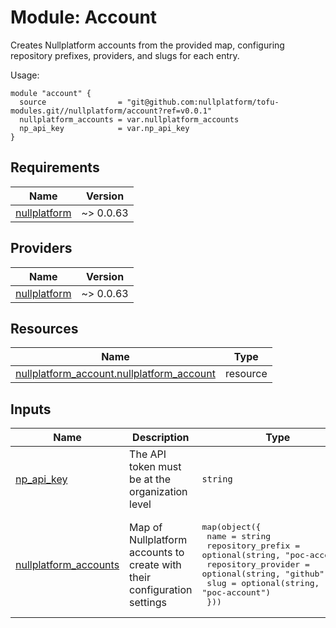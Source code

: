 # Module: Account

Creates Nullplatform accounts from the provided map, configuring repository prefixes, providers, and slugs for each entry.

Usage:


```
module "account" {
  source                = "git@github.com:nullplatform/tofu-modules.git//nullplatform/account?ref=v0.0.1"
  nullplatform_accounts = var.nullplatform_accounts
  np_api_key            = var.np_api_key
}
```

<!-- BEGIN_TF_DOCS -->
## Requirements

| Name | Version |
|------|---------|
| <a name="requirement_nullplatform"></a> [nullplatform](#requirement\_nullplatform) | ~> 0.0.63 |

## Providers

| Name | Version |
|------|---------|
| <a name="provider_nullplatform"></a> [nullplatform](#provider\_nullplatform) | ~> 0.0.63 |

## Resources

| Name | Type |
|------|------|
| [nullplatform_account.nullplatform_account](https://registry.terraform.io/providers/nullplatform/nullplatform/latest/docs/resources/account) | resource |

## Inputs

| Name | Description | Type | Default | Required |
|------|-------------|------|---------|:--------:|
| <a name="input_np_api_key"></a> [np\_api\_key](#input\_np\_api\_key) | The API token must be at the organization level | `string` | n/a | yes |
| <a name="input_nullplatform_accounts"></a> [nullplatform\_accounts](#input\_nullplatform\_accounts) | Map of Nullplatform accounts to create with their configuration settings | <pre>map(object({<br/>    name                = string<br/>    repository_prefix   = optional(string, "poc-account")<br/>    repository_provider = optional(string, "github")<br/>    slug                = optional(string, "poc-account")<br/>  }))</pre> | n/a | yes |
<!-- END_TF_DOCS -->
